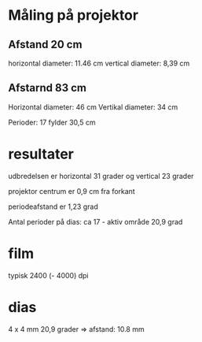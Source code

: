 # Måling på projektor

## Afstand 20 cm

horizontal diameter: 11.46 cm
vertical diameter: 8,39 cm

## Afstarnd 83 cm

Horizontal diameter: 46 cm
Vertikal diameter: 34 cm

Perioder: 17  fylder 30,5 cm


# resultater

udbredelsen er horizontal 31 grader og vertical 23 grader

projektor centrum er 0,9 cm fra forkant

periodeafstand er 1,23 grad

Antal perioder på dias: ca 17  - aktiv område 20,9 grad

# film
typisk 2400 (- 4000) dpi

# dias
4 x 4 mm  20,9 grader =>  afstand: 10.8 mm
